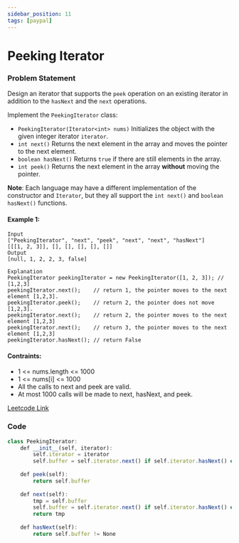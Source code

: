 ```yaml
---
sidebar_position: 11
tags: [paypal]
---
```


# Peeking Iterator

### Problem Statement

Design an iterator that supports the `peek` operation on an existing iterator in addition to the `hasNext` and the `next` operations.

Implement the `PeekingIterator` class:

- `PeekingIterator(Iterator<int> nums)` Initializes the object with the given integer iterator `iterator`.
- `int next()` Returns the next element in the array and moves the pointer to the next element.
- `boolean hasNext()` Returns `true` if there are still elements in the array.
- `int peek()` Returns the next element in the array **without** moving the pointer.

**Note**: Each language may have a different implementation of the constructor and `Iterator`, but they all support the `int next()` and `boolean hasNext()` functions.

#### Example 1:

```
Input
["PeekingIterator", "next", "peek", "next", "next", "hasNext"]
[[[1, 2, 3]], [], [], [], [], []]
Output
[null, 1, 2, 2, 3, false]

Explanation
PeekingIterator peekingIterator = new PeekingIterator([1, 2, 3]); // [1,2,3]
peekingIterator.next();    // return 1, the pointer moves to the next element [1,2,3].
peekingIterator.peek();    // return 2, the pointer does not move [1,2,3].
peekingIterator.next();    // return 2, the pointer moves to the next element [1,2,3]
peekingIterator.next();    // return 3, the pointer moves to the next element [1,2,3]
peekingIterator.hasNext(); // return False
```

#### Contraints:

- 1 <= nums.length <= 1000
- 1 <= nums[i] <= 1000
- All the calls to next and peek are valid.
- At most 1000 calls will be made to next, hasNext, and peek.

[Leetcode Link](https://leetcode.com/problems/peeking-iterator/)

### Code

```jsx title="Python"
class PeekingIterator:
    def __init__(self, iterator):
        self.iterator = iterator
        self.buffer = self.iterator.next() if self.iterator.hasNext() else None
        
    def peek(self):
        return self.buffer
        
    def next(self):
        tmp = self.buffer
        self.buffer = self.iterator.next() if self.iterator.hasNext() else None
        return tmp
        
    def hasNext(self):
        return self.buffer != None
```
